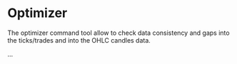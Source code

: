 # Optimizer #

The optimizer command tool allow to check data consistency and gaps into the ticks/trades and into the OHLC candles data.

...
